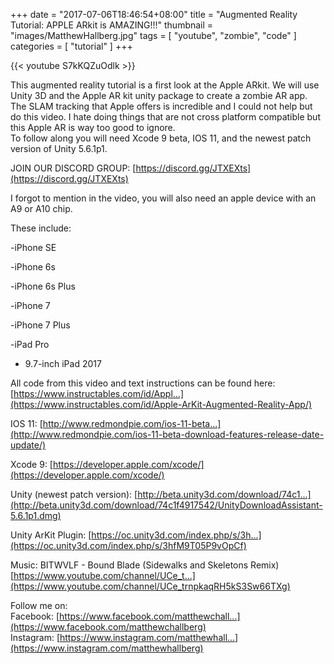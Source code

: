 +++
date = "2017-07-06T18:46:54+08:00"
title = "Augmented Reality Tutorial: APPLE ARkit is AMAZING!!!"
thumbnail = "images/MatthewHallberg.jpg" 
tags = [ "youtube", "zombie", "code" ]
categories = [ "tutorial" ]
+++

{{< youtube S7kKQZuOdlk >}}

This augmented reality tutorial is a first look at the Apple ARkit. We will use Unity 3D and the Apple AR kit unity package to create a zombie AR app.  
The SLAM tracking that Apple offers is incredible and I could not help but do this video. I hate doing things that are not cross platform compatible but this Apple AR is way too good to ignore.  
To follow along you will need Xcode 9 beta, IOS 11, and the newest patch version of Unity 5.6.1p1.  

JOIN OUR DISCORD GROUP: [https://discord.gg/JTXEXts](https://discord.gg/JTXEXts)  

I forgot to mention in the video, you will also need an apple device with an A9 or A10 chip.  

These include:  

-iPhone SE  

-iPhone 6s  

-iPhone 6s Plus  

-iPhone 7  

-iPhone 7 Plus  

-iPad Pro  

- 9.7-inch iPad 2017  

All code from this video and text instructions can be found here: [https://www.instructables.com/id/Appl...](https://www.instructables.com/id/Apple-ArKit-Augmented-Reality-App/)  

IOS 11: [http://www.redmondpie.com/ios-11-beta...](http://www.redmondpie.com/ios-11-beta-download-features-release-date-update/)  

Xcode 9: [https://developer.apple.com/xcode/](https://developer.apple.com/xcode/)  

Unity (newest patch version): [http://beta.unity3d.com/download/74c1...](http://beta.unity3d.com/download/74c1f4917542/UnityDownloadAssistant-5.6.1p1.dmg)  

Unity ArKit Plugin: [https://oc.unity3d.com/index.php/s/3h...](https://oc.unity3d.com/index.php/s/3hfM9T05P9vOpCf)  

Music: BITWVLF - Bound Blade (Sidewalks and Skeletons Remix)  
[https://www.youtube.com/channel/UCe_t...](https://www.youtube.com/channel/UCe_trnpkaqRH5kS3Sw66TXg)  

Follow me on:  
Facebook: [https://www.facebook.com/matthewchall...](https://www.facebook.com/matthewchallberg)  
Instagram: [https://www.instagram.com/matthewhall...](https://www.instagram.com/matthewhallberg)
